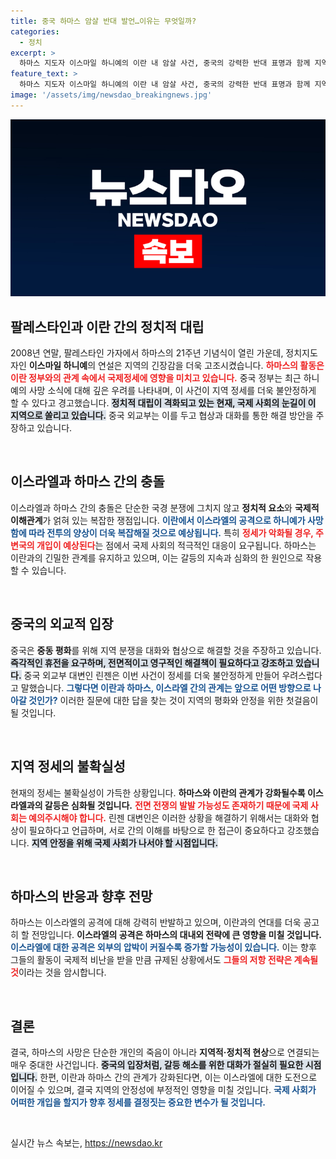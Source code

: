 ```yaml
---
title: 중국 하마스 암살 반대 발언…이유는 무엇일까?
categories:
  - 정치
excerpt: >
  하마스 지도자 이스마일 하니예의 이란 내 암살 사건, 중국의 강력한 반대 표명과 함께 지역 정세 불안정 우려 커져! 충돌 방지를 위한 국제사회의 역할이 절실히 필요하다. 클릭하고 더 알아보세요!
feature_text: >
  하마스 지도자 이스마일 하니예의 이란 내 암살 사건, 중국의 강력한 반대 표명과 함께 지역 정세 불안정 우려 커져! 충돌 방지를 위한 국제사회의 역할이 절실히 필요하다. 클릭하고 더 알아보세요!
image: '/assets/img/newsdao_breakingnews.jpg'
---
```


<p><img src="/assets/img/newsdao_breakingnews.jpg" alt="ranknews 속보" /></p>

<h2 data-ke-size="size26">팔레스타인과 이란 간의 정치적 대립</h2>

<p data-ke-size="size16">2008년 연말, 팔레스타인 가자에서 하마스의 21주년 기념식이 열린 가운데, 정치지도자인 <b>이스마일 하니예</b>의 연설은 지역의 긴장감을 더욱 고조시켰습니다. <b><span style="color: #ee2323;">하마스의 활동은 이란 정부와의 관계 속에서 국제정세에 영향을 미치고 있습니다.</span></b> 중국 정부는 최근 하니예의 사망 소식에 대해 깊은 우려를 나타내며, 이 사건이 지역 정세를 더욱 불안정하게 할 수 있다고 경고했습니다. <b><span style="background-color: #21538527;">정치적 대립이 격화되고 있는 현재, 국제 사회의 눈길이 이 지역으로 쏠리고 있습니다.</span></b> 중국 외교부는 이를 두고 협상과 대화를 통한 해결 방안을 주장하고 있습니다.</p>

<p data-ke-size="size16">&nbsp;</p>

<h2 data-ke-size="size26">이스라엘과 하마스 간의 충돌</h2>

<p data-ke-size="size16">이스라엘과 하마스 간의 충돌은 단순한 국경 분쟁에 그치지 않고 <b>정치적 요소</b>와 <b>국제적 이해관계</b>가 얽혀 있는 복잡한 쟁점입니다. <b><span style="color: #1a5490;">이란에서 이스라엘의 공격으로 하니예가 사망함에 따라 전투의 양상이 더욱 복잡해질 것으로 예상됩니다.</span></b> 특히 <b><span style="color: #ee2323;">정세가 악화될 경우, 주변국의 개입이 예상된다</span></b>는 점에서 국제 사회의 적극적인 대응이 요구됩니다. 하마스는 이란과의 긴밀한 관계를 유지하고 있으며, 이는 갈등의 지속과 심화의 한 원인으로 작용할 수 있습니다.</p>

<p data-ke-size="size16">&nbsp;</p>

<h2 data-ke-size="size26">중국의 외교적 입장</h2>

<p data-ke-size="size16">중국은 <b>중동 평화</b>를 위해 지역 분쟁을 대화와 협상으로 해결할 것을 주장하고 있습니다. <b><span style="background-color: #21538527;">즉각적인 휴전을 요구하며, 전면적이고 영구적인 해결책이 필요하다고 강조하고 있습니다.</span></b> 중국 외교부 대변인 린젠은 이번 사건이 정세를 더욱 불안정하게 만들어 우려스럽다고 말했습니다. <b><span style="color: #1a5490;">그렇다면 이란과 하마스, 이스라엘 간의 관계는 앞으로 어떤 방향으로 나아갈 것인가?</span></b> 이러한 질문에 대한 답을 찾는 것이 지역의 평화와 안정을 위한 첫걸음이 될 것입니다.</p>

<p data-ke-size="size16">&nbsp;</p>

<h2 data-ke-size="size26">지역 정세의 불확실성</h2>

<p data-ke-size="size16">현재의 정세는 불확실성이 가득한 상황입니다. <b>하마스와 이란의 관계가 강화될수록 이스라엘과의 갈등은 심화될 것입니다.</b> <b><span style="color: #ee2323;">전면 전쟁의 발발 가능성도 존재하기 때문에 국제 사회는 예의주시해야 합니다.</span></b> 린젠 대변인은 이러한 상황을 해결하기 위해서는 대화와 협상이 필요하다고 언급하며, 서로 간의 이해를 바탕으로 한 접근이 중요하다고 강조했습니다. <b><span style="background-color: #21538527;">지역 안정을 위해 국제 사회가 나서야 할 시점입니다.</span></b></p>

<p data-ke-size="size16">&nbsp;</p>

<h2 data-ke-size="size26">하마스의 반응과 향후 전망</h2>

<p data-ke-size="size16">하마스는 이스라엘의 공격에 대해 강력히 반발하고 있으며, 이란과의 연대를 더욱 공고히 할 전망입니다. <b>이스라엘의 공격은 하마스의 대내외 전략에 큰 영향을 미칠 것입니다.</b> <b><span style="color: #1a5490;">이스라엘에 대한 공격은 외부의 압박이 커질수록 증가할 가능성이 있습니다.</span></b> 이는 향후 그들의 활동이 국제적 비난을 받을 만큼 규제된 상황에서도 <b><span style="color: #ee2323;">그들의 저항 전략은 계속될 것</span></b>이라는 것을 암시합니다.</p>

<p data-ke-size="size16">&nbsp;</p>

<h2 data-ke-size="size26">결론</h2>

<p data-ke-size="size16">결국, 하마스의 사망은 단순한 개인의 죽음이 아니라 <b>지역적·정치적 현상</b>으로 연결되는 매우 중대한 사건입니다. <b><span style="background-color: #21538527;">중국의 입장처럼, 갈등 해소를 위한 대화가 절실히 필요한 시점입니다.</span></b> 한편, 이란과 하마스 간의 관계가 강화된다면, 이는 이스라엘에 대한 도전으로 이어질 수 있으며, 결국 지역의 안정성에 부정적인 영향을 미칠 것입니다. <b><span style="color: #1a5490;">국제 사회가 어떠한 개입을 할지가 향후 정세를 결정짓는 중요한 변수가 될 것입니다.</span></b></p>

<p data-ke-size="size16">&nbsp;</p>
실시간 뉴스 속보는, <a href="https://newsdao.kr" rel="dofollow">https://newsdao.kr</a>


